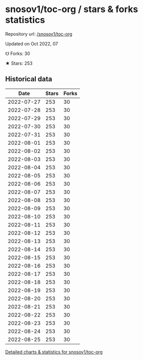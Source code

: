 # snosov1/toc-org / stars & forks statistics

Repository url: [/snosov1/toc-org](https://github.com/snosov1/toc-org)

Updated on Oct 2022, 07

☋ Forks: 30

★ Stars: 253

## Historical data
| Date | Stars | Forks |
|------|-------|-------|
| 2022-07-27 | 253 | 30 | 
| 2022-07-28 | 253 | 30 | 
| 2022-07-29 | 253 | 30 | 
| 2022-07-30 | 253 | 30 | 
| 2022-07-31 | 253 | 30 | 
| 2022-08-01 | 253 | 30 | 
| 2022-08-02 | 253 | 30 | 
| 2022-08-03 | 253 | 30 | 
| 2022-08-04 | 253 | 30 | 
| 2022-08-05 | 253 | 30 | 
| 2022-08-06 | 253 | 30 | 
| 2022-08-07 | 253 | 30 | 
| 2022-08-08 | 253 | 30 | 
| 2022-08-09 | 253 | 30 | 
| 2022-08-10 | 253 | 30 | 
| 2022-08-11 | 253 | 30 | 
| 2022-08-12 | 253 | 30 | 
| 2022-08-13 | 253 | 30 | 
| 2022-08-14 | 253 | 30 | 
| 2022-08-15 | 253 | 30 | 
| 2022-08-16 | 253 | 30 | 
| 2022-08-17 | 253 | 30 | 
| 2022-08-18 | 253 | 30 | 
| 2022-08-19 | 253 | 30 | 
| 2022-08-20 | 253 | 30 | 
| 2022-08-21 | 253 | 30 | 
| 2022-08-22 | 253 | 30 | 
| 2022-08-23 | 253 | 30 | 
| 2022-08-24 | 253 | 30 | 
| 2022-08-25 | 253 | 30 | 


[Detailed charts & statistics for snosov1/toc-org](https://reviewgithub.com/rep/snosov1/toc-org)
